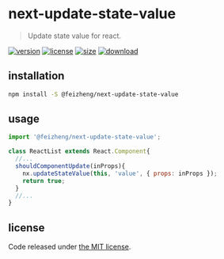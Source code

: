 # next-update-state-value
> Update state value for react.

[![version][version-image]][version-url]
[![license][license-image]][license-url]
[![size][size-image]][size-url]
[![download][download-image]][download-url]

## installation
```bash
npm install -S @feizheng/next-update-state-value
```

## usage
```js
import '@feizheng/next-update-state-value';

class ReactList extends React.Component{
  //...
  shouldComponentUpdate(inProps){
    nx.updateStateValue(this, 'value', { props: inProps });
    return true;
  }
  //...
}
```

## license
Code released under [the MIT license](https://github.com/afeiship/next-update-state-value/blob/master/LICENSE.txt).

[version-image]: https://img.shields.io/npm/v/@feizheng/next-update-state-value
[version-url]: https://npmjs.org/package/@feizheng/next-update-state-value

[license-image]: https://img.shields.io/npm/l/@feizheng/next-update-state-value
[license-url]: https://github.com/afeiship/next-update-state-value/blob/master/LICENSE.txt

[size-image]: https://img.shields.io/bundlephobia/minzip/@feizheng/next-update-state-value
[size-url]: https://github.com/afeiship/next-update-state-value/blob/master/dist/next-update-state-value.min.js

[download-image]: https://img.shields.io/npm/dm/@feizheng/next-update-state-value
[download-url]: https://www.npmjs.com/package/@feizheng/next-update-state-value
